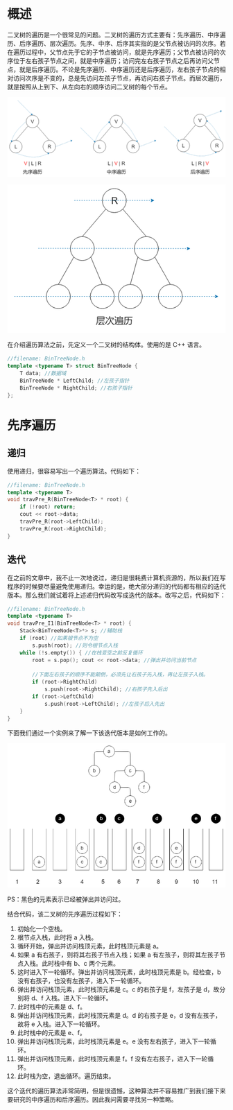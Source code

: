 # 概述

二叉树的遍历是一个很常见的问题。二叉树的遍历方式主要有：先序遍历、中序遍历、后序遍历、层次遍历。先序、中序、后序其实指的是父节点被访问的次序。若在遍历过程中，父节点先于它的子节点被访问，就是先序遍历；父节点被访问的次序位于左右孩子节点之间，就是中序遍历；访问完左右孩子节点之后再访问父节点，就是后序遍历。不论是先序遍历、中序遍历还是后序遍历，左右孩子节点的相对访问次序是不变的，总是先访问左孩子节点，再访问右孩子节点。而层次遍历，就是按照从上到下、从左向右的顺序访问二叉树的每个节点。

![](先中后序遍历.png)

![](层次遍历.png)

在介绍遍历算法之前，先定义一个二叉树的结构体。使用的是 C++ 语言。

```cpp
//filename: BinTreeNode.h
template <typename T> struct BinTreeNode {
    T data; //数据域
    BinTreeNode * LeftChild; //左孩子指针
    BinTreeNode * RightChild; //右孩子指针
};
```

# 先序遍历

## 递归

使用递归，很容易写出一个遍历算法。代码如下：

```cpp
//filename: BinTreeNode.h
template <typename T>
void travPre_R(BinTreeNode<T> * root) {
	if (!root) return;
	cout << root->data;
	travPre_R(root->LeftChild);
	travPre_R(root->RightChild);
}
```

## 迭代

在之前的文章中，我不止一次地说过，递归是很耗费计算机资源的，所以我们在写程序的时候要尽量避免使用递归。幸运的是，绝大部分递归的代码都有相应的迭代版本。那么我们就试着将上述递归代码改写成迭代的版本。改写之后，代码如下：

```cpp
//filename: BinTreeNode.h
template <typename T>
void travPre_I1(BinTreeNode<T> * root) {
	Stack<BinTreeNode<T>*> s; //辅助栈
	if (root) //如果根节点不为空
		s.push(root); //则令根节点入栈
	while (!s.empty()) { //在栈变空之前反复循环
		root = s.pop(); cout << root->data; //弹出并访问当前节点
        
        //下面左右孩子的顺序不能颠倒，必须先让右孩子先入栈，再让左孩子入栈。
		if (root->RightChild)
			s.push(root->RightChild); //右孩子先入后出
		if (root->LeftChild)
			s.push(root->LeftChild); //左孩子后入先出
	}
}
```

下面我们通过一个实例来了解一下该迭代版本是如何工作的。

![](二叉树的遍历-迭代实例.png)

PS：黑色的元素表示已经被弹出并访问过。

结合代码，该二叉树的先序遍历过程如下：

1. 初始化一个空栈。
2. 根节点入栈，此时将 a 入栈。
3. 循环开始，弹出并访问栈顶元素，此时栈顶元素是 a。
4. 如果 a 有右孩子，则将其右孩子节点入栈；如果 a 有左孩子，则将其左孩子节点入栈。此时栈中有 b、c 两个元素。
5. 这时进入下一轮循环。弹出并访问栈顶元素，此时栈顶元素是 b。经检查，b 没有右孩子，也没有左孩子，进入下一轮循环。
6. 弹出并访问栈顶元素，此时栈顶元素是 c。c 的右孩子是 f，左孩子是 d，故分别将 d、f 入栈。进入下一轮循环。
7. 此时栈中的元素是 d、f。
8. 弹出并访问栈顶元素，此时栈顶元素是 d。d 的右孩子是 e，d 没有左孩子，故将 e 入栈。进入下一轮循环。
9. 此时栈中的元素是 e、f。
10. 弹出并访问栈顶元素，此时栈顶元素是 e。e 没有左右孩子，进入下一轮循环。
11. 弹出并访问栈顶元素，此时栈顶元素是 f。f 没有左右孩子，进入下一轮循环。
12. 此时栈为空，退出循环。遍历结束。

这个迭代的遍历算法非常简明，但是很遗憾，这种算法并不容易推广到我们接下来要研究的中序遍历和后序遍历。因此我问需要寻找另一种策略。
